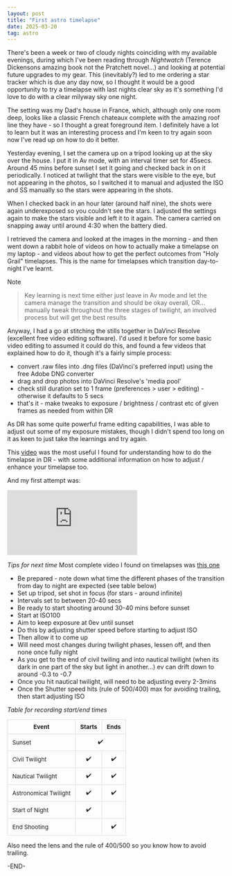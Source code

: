 ```yaml
---
layout: post
title: "First astro timelapse"
date: 2025-03-20
tag: astro
---
```



There's been a week or two of cloudy nights coinciding with my available evenings, during which I've been reading through _Nightwatch_ (Terence Dickensons amazing book not the Pratchett novel...) and looking at potential future upgrades to my gear.  This (inevitably?) led to me ordering a star tracker which is due any day now, so I thought it would be a good opportunity to try a timelapse with last nights clear sky as it's something I'd love to do with a clear milyway sky one night.

The setting was my Dad's house in France, which, although only one room deep, looks like a classic French chateaux complete with the amazing roof line they have - so I thought a great foreground item.  I definitely have a lot to learn but it was an interesting process and I'm keen to try again soon now I've read up on how to do it better.  

Yesterday evening, I set the camera up on a tripod looking up at the sky over the house.  I put it in Av mode, with an interval timer set for 45secs.  Around 45 mins before sunset I set it going and checked back in on it periodically.  I noticed at twilight that the stars were visible to the eye, but not appearing in the photos, so I switched it to manual and adjusted the ISO and SS manually so the stars were appearing in the shots.

When I checked back in an hour later (around half nine), the shots were again underexposed so you couldn't see the stars.  I adjusted the settings again to make the stars visible and left it to it again.  The camera carried on snapping away until around 4:30 when the battery died.  

I retrieved the camera and looked at the images in the morning - and then went down a rabbit hole of videos on how to actually make a timelapse on my laptop - and videos about how to get the perfect outcomes from "Holy Grail" timelapses.  This is the name for timelapses which transition day-to-night I've learnt.

> [!NOTE]
> > Key learning is next time either just leave in Av mode and let the camera manage the transition and should be okay overall, OR... manually tweak throughout the three stages of twilight, an involved process but will get the best results

Anyway, I had a go at stitching the stills together in DaVinci Resolve (excellent free video editing software).  I'd used it before for some basic video editing to assumed it could do this, and found a few videos that explained how to do it, though it's a fairly simple process:
* convert .raw files into .dng files (DaVinci's preferred input) using the free Adobe DNG converter
* drag and drop photos into DaVinci Resolve's 'media pool'
* check still duration set to 1 frame (preferences > user > editing) - otherwise it defaults to 5 secs
* that's it - make tweaks to exposure / brightness / contrast etc of given frames as needed from within DR

As DR has some quite powerful frame editing capabilities, I was able to adjust out some of my exposure mistakes, though I didn't spend too long on it as keen to just take the learnings and try again.

This <a href="https://www.youtube.com/watch?v=pFdRO0RsdMM" target="_blank" rel="noopener">video</a> was the most useful I found for understanding how to do the timelapse in DR - with some additional information on how to adjust / enhance your timelapse too.

And my first attempt was:

<div class="video-wrapper">
  <iframe src="https://www.youtube.com/embed/PmEsczIhK4I" frameborder="0" allowfullscreen></iframe>
</div>

*Tips for next time*
Most complete video I found on timelapses was <a href="https://www.youtube.com/watch?v=fgPLOOVvM9k&t=7s" target="_blank">this one</a>

* Be prepared - note down what time the different phases of the transition from day to night are expected (see table below)
* Set up tripod, set shot in focus (for stars - around infinite)
* Intervals set to between 20-40 secs 
* Be ready to start shooting around 30-40 mins before sunset
* Start at ISO100
* Aim to keep exposure at 0ev until sunset
* Do this by adjusting shutter speed before starting to adjust ISO
* Then allow it to come up
* Will need most changes during twilight phases, lessen off, and then none once fully night
* As you get to the end of civil twiling and into nautical twilight (when its dark in one part of the sky but light in another...) ev can drift down to around -0.3 to -0.7
* Once you hit nautical twilight, will need to be adjusting every 2-3mins
* Once the Shutter speed hits (rule of 500/400) max for avoiding trailing, then start adjusting ISO


*Table for recording start/end times*
<style>
.responsive-table {
  width: 100%;
  border-collapse: collapse;
  margin-bottom: 1em;
  font-size: 0.95em;
}

.responsive-table th,
.responsive-table td {
  border: 1px solid #ddd;
  padding: 0.6em 0.8em;
}

.responsive-table td:nth-child(2),
.responsive-table td:nth-child(3) {
  text-align: center;
}

@media screen and (max-width: 600px) {
  .responsive-table thead {
    display: none;
  }

  .responsive-table tr {
    display: block;
    margin-bottom: 1em;
    border: 1px solid #ddd;
  }

  .responsive-table td {
    display: block;
    text-align: right;
    position: relative;
    padding-left: 50%;
    border: none;
    border-bottom: 1px solid #eee;
  }

  .responsive-table td::before {
    content: attr(data-label);
    position: absolute;
    left: 0.8em;
    top: 0.6em;
    font-weight: bold;
    text-align: left;
  }

  .responsive-table td:nth-child(2),
  .responsive-table td:nth-child(3) {
    text-align: right;
  }
}
</style>

<table class="responsive-table">
  <thead>
    <tr>
      <th>Event</th>
      <th>Starts</th>
      <th>Ends</th>
    </tr>
  </thead>
  <tbody>
    <tr>
      <td>Sunset</td>
      <td colspan="2">✔️</td>
    </tr>
    <tr>
      <td>Civil Twilight</td>
      <td>✔️</td>
      <td>✔️</td>
    </tr>
    <tr>
      <td>Nautical Twilight</td>
      <td>✔️</td>
      <td>✔️</td>
    </tr>
    <tr>
      <td>Astronomical Twilight</td>
      <td>✔️</td>
      <td>✔️</td>
    </tr>
    <tr>
      <td>Start of Night</td>
      <td>✔️</td>
      <td></td>
    </tr>
    <tr>
      <td>End Shooting</td>
      <td></td>
      <td>✔️</td>
    </tr>
  </tbody>
</table>

Also need the lens and the rule of 400/500 so you know how to avoid trailing. 

-END-
